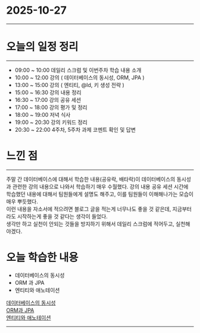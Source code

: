# 2025-10-27

---

# 오늘의 일정 정리

--- 

- 09:00 ~ 10:00 데일리 스크럼 및 이번주차 학습 내용 소개
- 10:00 ~ 12:00 강의 ( 데이터베이스의 동시성, ORM, JPA )
- 13:00 ~ 15:00 강의 ( 엔티티, @Id, 키 생성 전략 )
- 15:00 ~ 16:30 강의 내용 정리
- 16:30 ~ 17:00 강의 공유 세션
- 17:00 ~ 18:00 강의 평가 및 정리
- 18:00 ~ 19:00 저녁 식사
- 19:00 ~ 20:30 강의 키워드 정리
- 20:30 ~ 22:00 4주차, 5주차 과제 코멘트 확인 및 답변

# 느낀 점

---

주말 간 데이터베이스에 대해서 학습한 내용(공유락, 배타락)이 데이터베이스의 동시성과 관련한 강의 내용으로 나와서 학습하기 매우 수월했다. 
강의 내용 공유 세션 시간에 학습했던 내용에 대해서 팀원들에게 설명도 해주고, 이를 팀원들이 이해해나가는 모습이 매우 뿌듯했다.  
이런 내용을 자소서에 적으려면 블로그 글을 적는게 너무나도 좋을 것 같은데, 지금부터라도 시작하는게 좋을 것 같다는 생각이 들었다.  
생각만 하고 실천이 안되는 것들을 방지하기 위해서 데일리 스크럼에 적어두고, 실천해야겠다.

# 오늘 학습한 내용

- 데이터베이스의 동시성
- ORM 과 JPA
- 엔티티와 애노테이션

[데이터베이스의 동시성](https://www.notion.so/299e569146a6807f9597c2f42a37bed2?source=copy_link)  
[ORM과 JPA](https://www.notion.so/ORM-JPA-299e569146a68006b797dfc19343e993?source=copy_link)  
[엔티티와 애노테이션](https://www.notion.so/JPA-299e569146a68060a795c456ad8d1d0a?source=copy_link)

---

